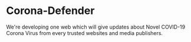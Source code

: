 # Corona-Defender
We're developing one web which will give updates about Novel COVID-19 Corona Virus from every trusted websites and media publishers.
